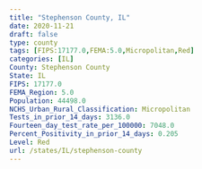 ```yaml
---
title: "Stephenson County, IL"
date: 2020-11-21
draft: false
type: county
tags: [FIPS:17177.0,FEMA:5.0,Micropolitan,Red]
categories: [IL]
County: Stephenson County
State: IL
FIPS: 17177.0
FEMA_Region: 5.0
Population: 44498.0
NCHS_Urban_Rural_Classification: Micropolitan
Tests_in_prior_14_days: 3136.0
Fourteen_day_test_rate_per_100000: 7048.0
Percent_Positivity_in_prior_14_days: 0.205
Level: Red
url: /states/IL/stephenson-county
---
```



